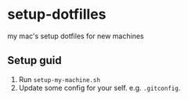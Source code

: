 # setup-dotfilles
my mac's setup dotfiles for new machines

## Setup guid

1. Run `setup-my-machine.sh`
2. Update some config for your self. e.g. `.gitconfig`.
